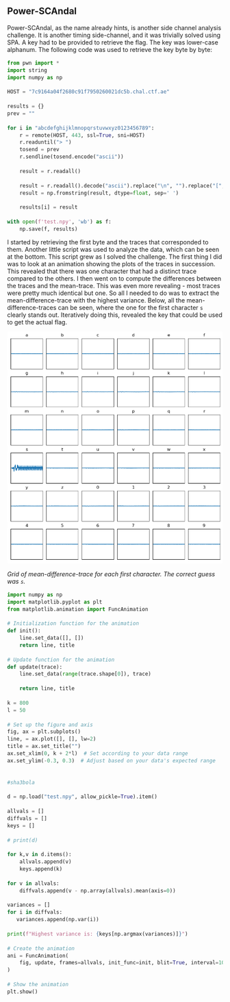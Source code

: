 ## Power-SCAndal

Power-SCAndal, as the name already hints, is another side channel analysis challenge. It is another timing side-channel, and it was trivially solved using SPA.
A key had to be provided to retrieve the flag. The key was lower-case alphanum. The following code was used to retrieve the key byte by byte:

```py
from pwn import *
import string
import numpy as np

HOST = "7c9164a04f2680c91f7950260021dc5b.chal.ctf.ae"

results = {}
prev = ""

for i in "abcdefghijklmnopqrstuvwxyz0123456789":
    r = remote(HOST, 443, ssl=True, sni=HOST)
    r.readuntil("> ")
    tosend = prev
    r.sendline(tosend.encode("ascii"))

    result = r.readall()

    result = r.readall().decode("ascii").replace("\n", "").replace("[", "").replace("]", "")
    result = np.fromstring(result, dtype=float, sep=' ')

    results[i] = result

with open(f'test.npy', 'wb') as f:
    np.save(f, results)
```

I started by retrieving the first byte and the traces that corresponded to them. Another little script was used to analyze the data, which can be seen at the bottom. This script grew as I solved the challenge. The first thing I did was to look at an animation showing the plots of the traces in succession. This revealed that there was one character that had a distinct trace compared to the others. I then went on to compute the differences between the traces and the mean-trace. This was even more revealing - most traces were pretty much identical but one. So all I needed to do was to extract the mean-difference-trace with the highest variance. Below, all the mean-difference-traces can be seen, where the one for the first character `s` clearly stands out. Iteratively doing this, revealed the key that could be used to get the actual flag.

![Mean diff traces](mean-diff-traces.png)

*Grid of mean-difference-trace for each first character. The correct guess was `s`.*


```py
import numpy as np
import matplotlib.pyplot as plt
from matplotlib.animation import FuncAnimation

# Initialization function for the animation
def init():
    line.set_data([], [])
    return line, title

# Update function for the animation
def update(trace):
    line.set_data(range(trace.shape[0]), trace)

    return line, title

k = 800
l = 50

# Set up the figure and axis
fig, ax = plt.subplots()
line, = ax.plot([], [], lw=2)
title = ax.set_title("")
ax.set_xlim(0, k + 2*l)  # Set according to your data range
ax.set_ylim(-0.3, 0.3)  # Adjust based on your data's expected range


#sha3bola

d = np.load("test.npy", allow_pickle=True).item()

allvals = []
diffvals = []
keys = []

# print(d)

for k,v in d.items():
    allvals.append(v)
    keys.append(k)

for v in allvals:
    diffvals.append(v - np.array(allvals).mean(axis=0))

variances = []
for i in diffvals:
   variances.append(np.var(i))

print(f"Highest variance is: {keys[np.argmax(variances)]}")

# Create the animation
ani = FuncAnimation(
    fig, update, frames=allvals, init_func=init, blit=True, interval=100, repeat=False
)

# Show the animation
plt.show()
```